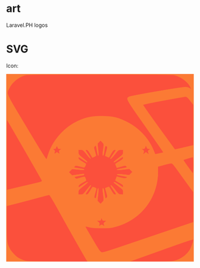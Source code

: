 <style>
  .icon {
  filter: invert(40%) sepia(23%) saturate(4478%) hue-rotate(338deg) brightness(101%) contrast(97%);
  }
  </style>
# art

Laravel.PH logos

# SVG

Icon: 

<img src="https://raw.githubusercontent.com/laravelph/art/master/icon.svg" alt="LaravelPH Logo Icon " class="icon" />

